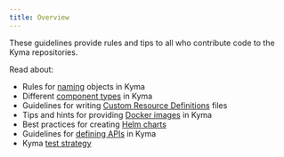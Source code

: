 ```yaml
---
title: Overview
---
```


These guidelines provide rules and tips to all who contribute code to the Kyma repositories.

Read about:

- Rules for [naming](#naming-naming) objects in Kyma
- Different [component types](#kyma-components-kyma-components) in Kyma
- Guidelines for writing [Custom Resource Definitions](#custom-resource-definition-custom-resource-definition) files
- Tips and hints for providing [Docker images](/#docker-images-docker-images) in Kyma
- Best practices for creating [Helm charts](/#helm-helm)
- Guidelines for [defining APIs](#http-api-design-http-api-design) in Kyma
- Kyma [test strategy](#test-strategy-test-strategy)
